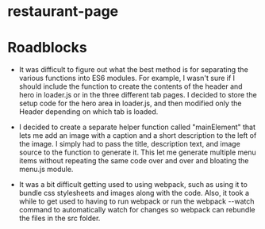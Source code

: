 # restaurant-page


# Roadblocks
- It was difficult to figure out what the best method is for separating the various functions into ES6 modules. For example, I wasn't sure if I should include the function to create the contents of the header and hero in loader.js or in the three different tab pages. I decided to store the setup code for the hero area in loader.js, and then modified only the Header depending on which tab is loaded. 

- I decided to create a separate helper function called "mainElement" that lets me add an image with a caption and a short description to the left of the image. I simply had to pass the title, description text, and image source to the function to generate it. This let me generate multiple menu items without repeating the same code over and over and bloating the menu.js module. 

- It was a bit difficult getting used to using webpack, such as using it to bundle css stylesheets and images along with the code. Also, it took a while to get used to having to run webpack or run the webpack --watch command to automatically watch for changes so webpack can rebundle the files in the src folder.

